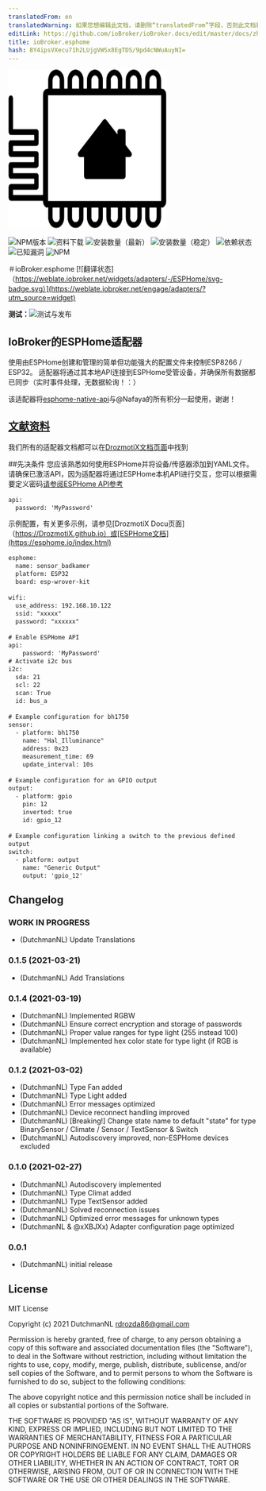 ```yaml
---
translatedFrom: en
translatedWarning: 如果您想编辑此文档，请删除“translatedFrom”字段，否则此文档将再次自动翻译
editLink: https://github.com/ioBroker/ioBroker.docs/edit/master/docs/zh-cn/adapterref/iobroker.esphome/README.md
title: ioBroker.esphome
hash: 8Y4ipsVXecu71h2LUjgVWSx8EgTDS/9pd4cNWuAuyNI=
---
```

![标识](../../../en/adapterref/iobroker.esphome/admin/esphome.png)

![NPM版本](http://img.shields.io/npm/v/iobroker.esphome.svg)
![资料下载](https://img.shields.io/npm/dm/iobroker.esphome.svg)
![安装数量（最新）](http://iobroker.live/badges/esphome-installed.svg)
![安装数量（稳定）](http://iobroker.live/badges/esphome-stable.svg)
![依赖状态](https://img.shields.io/david/DrozmotiX/iobroker.esphome.svg)
![已知漏洞](https://snyk.io/test/github/DrozmotiX/ioBroker.esphome/badge.svg)
![NPM](https://nodei.co/npm/iobroker.esphome.png?downloads=true)

＃ioBroker.esphome
[![翻译状态]（https://weblate.iobroker.net/widgets/adapters/-/ESPHome/svg-badge.svg）](https://weblate.iobroker.net/engage/adapters/?utm_source=widget)

**测试：**![测试与发布](https://github.com/DrozmotiX/ioBroker.esphome/workflows/Test%20and%20Release/badge.svg)

## IoBroker的ESPHome适配器
使用由ESPHome创建和管理的简单但功能强大的配置文件来控制ESP8266 / ESP32。
适配器将通过其本地API连接到ESPHome受管设备，并确保所有数据都已同步（实时事件处理，无数据轮询！：）

该适配器将[esphome-native-api](https://github.com/Nafaya/esphome-native-api#readme)与@Nafaya的所有积分一起使用，谢谢！

## [文献资料](https://DrozmotiX.github.io/languages/en/ESPHome/)
我们所有的适配器文档都可以在[DrozmotiX文档页面](https://DrozmotiX.github.io)中找到

##先决条件
您应该熟悉如何使用ESPHome并将设备/传感器添加到YAML文件。
请确保已激活API，因为适配器将通过ESPHome本机API进行交互，您可以根据需要定义密码[请参阅ESPHome API参考](https://esphome.io/components/api.html?highlight=api)

```
api:
  password: 'MyPassword'
```

示例配置，有关更多示例，请参见[DrozmotiX Docu页面]（https://DrozmotiX.github.io）或[ESPHome文档](https://esphome.io/index.html)

```
esphome:
  name: sensor_badkamer
  platform: ESP32
  board: esp-wrover-kit

wifi:
  use_address: 192.168.10.122
  ssid: "xxxxx"
  password: "xxxxxx"

# Enable ESPHome API
api:
    password: 'MyPassword'
# Activate i2c bus
i2c:
  sda: 21
  scl: 22
  scan: True
  id: bus_a

# Example configuration for bh1750
sensor:
  - platform: bh1750
    name: "Hal_Illuminance"
    address: 0x23
    measurement_time: 69
    update_interval: 10s

# Example configuration for an GPIO output
output:
  - platform: gpio
    pin: 12
    inverted: true
    id: gpio_12

# Example configuration linking a switch to the previous defined output
switch:
  - platform: output
    name: "Generic Output"
    output: 'gpio_12'

```

## Changelog

<!--
    Placeholder for the next version (at the beginning of the line):
    ### __WORK IN PROGRESS__
-->

### __WORK IN PROGRESS__
* (DutchmanNL) Update Translations

### 0.1.5 (2021-03-21)
* (DutchmanNL) Add Translations

### 0.1.4 (2021-03-19)
* (DutchmanNL) Implemented RGBW
* (DutchmanNL) Ensure correct encryption and storage of passwords
* (DutchmanNL) Proper value ranges for type light (255 instead 100)
* (DutchmanNL) Implemented hex color state for type light (if RGB is available)

### 0.1.2 (2021-03-02)
* (DutchmanNL) Type Fan added
* (DutchmanNL) Type Light added
* (DutchmanNL) Error messages optimized
* (DutchmanNL) Device reconnect handling improved
* (DutchmanNL) [Breaking!] Change state name to default "state" for type BinarySensor / Climate / Sensor / TextSensor & Switch  
* (DutchmanNL) Autodiscovery improved, non-ESPHome devices excluded

### 0.1.0 (2021-02-27)
* (DutchmanNL) Autodiscovery implemented
* (DutchmanNL) Type Climat added
* (DutchmanNL) Type TextSensor added
* (DutchmanNL) Solved reconnection issues
* (DutchmanNL) Optimized error messages for unknown types
* (DutchmanNL & @xXBJXx) Adapter configuration page optimized

### 0.0.1
* (DutchmanNL) initial release

## License
MIT License

Copyright (c) 2021 DutchmanNL <rdrozda86@gmail.com>

Permission is hereby granted, free of charge, to any person obtaining a copy
of this software and associated documentation files (the "Software"), to deal
in the Software without restriction, including without limitation the rights
to use, copy, modify, merge, publish, distribute, sublicense, and/or sell
copies of the Software, and to permit persons to whom the Software is
furnished to do so, subject to the following conditions:

The above copyright notice and this permission notice shall be included in all
copies or substantial portions of the Software.

THE SOFTWARE IS PROVIDED "AS IS", WITHOUT WARRANTY OF ANY KIND, EXPRESS OR
IMPLIED, INCLUDING BUT NOT LIMITED TO THE WARRANTIES OF MERCHANTABILITY,
FITNESS FOR A PARTICULAR PURPOSE AND NONINFRINGEMENT. IN NO EVENT SHALL THE
AUTHORS OR COPYRIGHT HOLDERS BE LIABLE FOR ANY CLAIM, DAMAGES OR OTHER
LIABILITY, WHETHER IN AN ACTION OF CONTRACT, TORT OR OTHERWISE, ARISING FROM,
OUT OF OR IN CONNECTION WITH THE SOFTWARE OR THE USE OR OTHER DEALINGS IN THE
SOFTWARE.